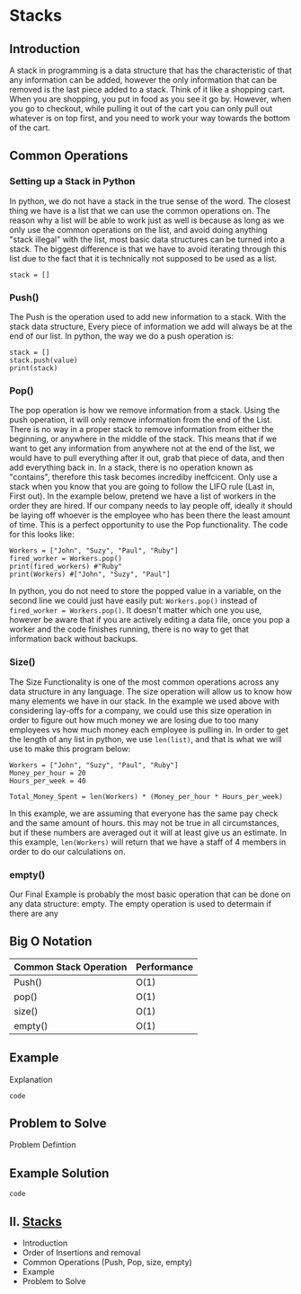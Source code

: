 # Stacks
## Introduction
A stack in programming is a data structure that has the characteristic of that any information can be added, however the only information that can be removed is the last piece added to a stack. Think of it like a shopping cart. When you are shopping, you put in food as you see it go by. However, when you go to checkout, while pulling it out of the cart you can only pull out whatever is on top first, and you need to work your way towards the bottom of the cart. 
## Common Operations
### Setting up a Stack in Python
In python, we do not have a stack in the true sense of the word. The closest thing we have is a list that we can use the common operations on. The reason why a list will be able to work just as well is because as long as we only use the common operations on the list, and avoid doing anything "stack illegal" with the list, most basic data structures can be turned into a stack. The biggest difference is that we have to avoid iterating through this list due to the fact that it is technically not supposed to be used as a list. 
```
stack = []
```
### Push()
The Push is the operation used to add new information to a stack. With the stack data structure, Every piece of information we add will always be at the end of our list. In python, the way we do a push operation is:
```
stack = []
stack.push(value)
print(stack)
```
### Pop()
The pop operation is how we remove information from a stack. Using the push operation, it will only remove information from the end of the List. There is no way in a proper stack to remove information from either the beginning, or anywhere in the middle of the stack. This means that if we want to get any information from anywhere not at the end of the list, we would have to pull everything after it out, grab that piece of data, and then add everything back in. In a stack, there is no operation known as "contains", therefore this task becomes incrediby ineffcicent. Only use a stack when you know that you are going to follow the LIFO rule (Last in, First out). In the example below, pretend we have a list of workers in the order they are hired. If our company needs to lay people off, ideally it should be laying off whoever is the employee who has been there the least amount of time. This is a perfect opportunity to use the Pop functionality. The code for this looks like:
```
Workers = ["John", "Suzy", "Paul", "Ruby"]
fired_worker = Workers.pop()
print(fired_workers) #"Ruby"
print(Workers) #["John", "Suzy", "Paul"]
```
In python, you do not need to store the popped value in a variable, on the second line we could just have easily put: `Workers.pop()` instead of `fired_worker = Workers.pop()`. It doesn't matter which one you use, however be aware that if you are actively editing a data file, once you pop a worker and the code finishes running, there is no way to get that information back without backups.
### Size()
The Size Functionality is one of the most common operations across any data structure in any language. The size operation will allow us to know how many elements we have in our stack. In the example we used above with considering lay-offs for a company, we could use this size operation in order to figure out how much money we are losing due to too many employees vs how much money each employee is pulling in. In order to get the length of any list in python, we use `len(list)`, and that is what we will use to make this program below:
```
Workers = ["John", "Suzy", "Paul", "Ruby"]
Money_per_hour = 20
Hours_per_week = 40

Total_Money_Spent = len(Workers) * (Money_per_hour * Hours_per_week)
```
In this example, we are assuming that everyone has the same pay check and the same amount of hours. this may not be true in all circumstances, but if these numbers are averaged out it will at least give us an estimate. In this example, `len(Workers)` will return that we have a staff of 4 members in order to do our calculations on. 
### empty()
Our Final Example is probably the most basic operation that can be done on any data structure: empty. The empty operation is used to determain if there are any 
## Big O Notation
|Common Stack Operation|Performance|
|--------------------|-----------|
|Push()|O(1)|
|pop()|O(1)|
|size()|O(1)|
|empty()|O(1)|
## Example
Explanation
```
code
```
## Problem to Solve
Problem Defintion
## Example Solution
```
code
```
## II. [Stacks]()
* Introduction
* Order of Insertions and removal
* Common Operations (Push, Pop, size, empty)
* Example
* Problem to Solve